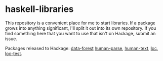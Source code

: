 # haskell-libraries

This repository is a convenient place for me to start libraries. If a package grows into anything significant, I'll split it out into its own repository. If you find something here that you want to use that isn't on Hackage, submit an issue.

Packages released to Hackage:
[data-forest](https://hackage.haskell.org/package/data-forest)
[human-parse](https://hackage.haskell.org/package/human-parse),
[human-text](https://hackage.haskell.org/package/human-text),
[loc](https://hackage.haskell.org/package/loc),
[loc-test](https://hackage.haskell.org/package/loc-test).
